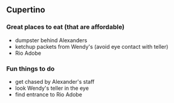 ## Cupertino

### Great places to eat (that are affordable)
- dumpster behind Alexanders
- ketchup packets from Wendy's (avoid eye contact with teller)
- Rio Adobe

### Fun things to do
- get chased by Alexander's staff
- look Wendy's teller in the eye
- find entrance to Rio Adobe
